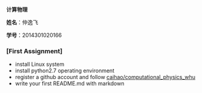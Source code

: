  **计算物理**
 
  **姓名**：仲逸飞
 
  **学号**：2014301020166
### [First Assignment]
- install Linux system 
- install python2.7 operating environment
- register a github account and follow [caihao/computational_physics_whu](https://github.com/caihao/computational_physics_whu)
- write your first README.md with markdown 
